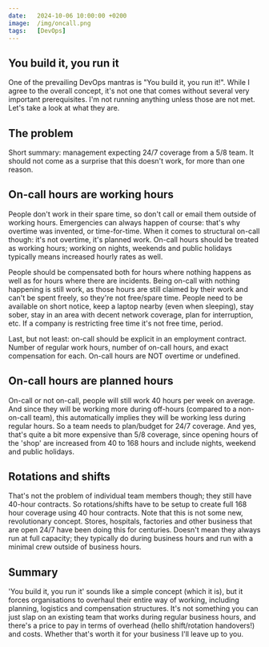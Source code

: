 ```yaml
---
date:   2024-10-06 10:00:00 +0200
image:  /img/oncall.png
tags:   [DevOps]
---
```


## You build it, you run it

One of the prevailing DevOps mantras is "You build it, you run it!". While I agree to the overall concept, it's not one that comes without several very important prerequisites. I'm not running anything unless those are not met. Let's take a look at what they are.

## The problem

Short summary: management expecting 24/7 coverage from a 5/8 team. It should not come as a surprise that this doesn't work, for more than one reason.

## On-call hours are working hours

People don't work in their spare time, so don't call or email them outside of working hours. Emergencies can always happen of course: that's why overtime was invented, or time-for-time. When it comes to structural on-call though: it's not overtime, it's planned work. On-call hours should be treated as working hours; working on nights, weekends and public holidays typically means increased hourly rates as well.

People should be compensated both for hours where nothing happens as well as for hours where there are incidents. Being on-call with nothing happening is still work, as those hours are still claimed by their work and can't be spent freely, so they're not free/spare time. People need to be available on short notice, keep a laptop nearby (even when sleeping), stay sober, stay in an area with decent network coverage, plan for interruption, etc. If a company is restricting free time it's not free time, period.

Last, but not least: on-call should be explicit in an employment contract. Number of regular work hours, number of on-call hours, and exact compensation for each. On-call hours are NOT overtime or undefined.

## On-call hours are planned hours

On-call or not on-call, people will still work 40 hours per week on average. And since they will be working more during off-hours (compared to a non-on-call team), this automatically implies they will be working less during regular hours. So a team needs to plan/budget for 24/7 coverage. And yes, that's quite a bit more expensive than 5/8 coverage, since opening hours of the 'shop' are increased from 40 to 168 hours and include nights, weekend and public holidays.

## Rotations and shifts

That's not the problem of individual team members though; they still have 40-hour contracts. So rotations/shifts have to be setup to create full 168 hour coverage using 40 hour contracts. Note that this is not some new, revolutionary concept. Stores, hospitals, factories and other business that are open 24/7 have been doing this for centuries. Doesn't mean they always run at full capacity; they typically do during business hours and run with a minimal crew outside of business hours.

## Summary

'You build it, you run it' sounds like a simple concept (which it is), but it forces organisations to overhaul their entire way of working, including planning, logistics and compensation structures. It's not something you can just slap on an existing team that works during regular business hours, and there's a price to pay in terms of overhead (hello shift/rotation handovers!) and costs. Whether that's worth it for your business I'll leave up to you.